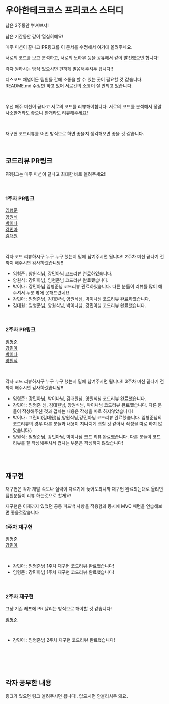 # 우아한테크코스 프리코스 스터디
남은 3주동안 뿌셔보쟈!

<p>남은 기간동안 같이 열심히해요!</p>
<p>매주 미션이 끝나고 PR링크를 이 문서를 수정해서 여기에 올려주세요.</p>
<p>서로의 코드를 보고 분석하고, 서로의 노하우 등을 공유해서 같이 발전했으면 합니다!</p>
<p>각자 원하시는 방식 있으시면 편하게 말씀해주셔두 됩니다!!</p>

<p>
  디스코드 채널이든 팀원들 간에 소통을 할 수 있는 곳이 필요할 것 같습니다.
  README.md 수정만 하고 있어 서로간의 소통이 잘 안되고 있습니다.
</p>
<br>

우선 매주 미션이 끝나고 서로의 코드를 리뷰해야합니다.
서로의 코드를 분석해서 정말 사소한거라도 좋으니 한개라도 리뷰해주세요!


<br>

<p>재구현 코드리뷰를 어떤 방식으로 하면 좋을지 생각해보면 좋을 것 같습니다.</p>

<br>


## 코드리뷰 PR링크
PR링크는 매주 미션이 끝나고 최대한 바로 올려주세요!!

<br>

### 1주차 PR링크
[임형준](https://github.com/woowacourse-precourse/kotlin-baseball-6/pull/51)
<br>
[양원식](https://github.com/woowacourse-precourse/kotlin-baseball-6/pull/7)
<br>
[박이나](https://github.com/woowacourse-precourse/kotlin-baseball-6/pull/77)
<br>
[강민아](https://github.com/woowacourse-precourse/kotlin-baseball-6/pull/30)
<br>
[김대원](https://github.com/woowacourse-precourse/kotlin-baseball-6/pull/188)

<br>
<p>각자 코드 리뷰하시구 누구 누구 했는지 밑에 남겨주시면 됩니다!! 2주차 미션 끝나기 전까지 해주시면 감사하겠습니당!!</p>

- 임형준 : 양원식님, 강민아님 코드리뷰 완료하였습니다.
- 양원식 : 강민아님, 임현준님 코드리뷰 완료했습니다.
- 박이나 : 강민아님 임형준님 코드리뷰 관료하였습니다. 다른 분들이 리뷰를 많이 해주셔서 두분 밖에 못해드렸네요.
- 강민아 : 임형준님, 김대원님, 양원식님, 박이나님 코드리뷰 완료하였습니다.
- 김대원 : 임형준님, 양원식님, 박이나님, 강민아님 코드리뷰 완료했습니다.

<br>

### 2주차 PR링크
[임형준](https://github.com/woowacourse-precourse/kotlin-racingcar-6/pull/26)
<br>
[강민아](https://github.com/woowacourse-precourse/kotlin-racingcar-6/pull/21)
<br>
[박이나](https://github.com/woowacourse-precourse/kotlin-racingcar-6/pull/112)
<br>
[양원식](https://github.com/woowacourse-precourse/kotlin-racingcar-6/pull/10)

<br>
<p>각자 코드 리뷰하시구 누구 누구 했는지 밑에 남겨주시면 됩니다!! 3주차 미션 끝나기 전까지 해주시면 감사하겠습니당!!</p>

- 임형준 : 강민아님, 박이나님, 김대원님, 양원식님 코드리뷰 완료했습니다.
- 강민아 : 임형준 님, 김대원님, 양원식님, 박이나님 코드리뷰 완료했습니다. 다른 분들이 작성해주신 것과 겹치는 내용은 작성을 따로 하지않았습니다!
- 박이나 : 그린비(김대원)님,양원식님,강민아님 코드리뷰 완료했습니다. 임형준님의 코드리뷰의 경우 다른 분들과 내용이 지나치게 겹칠 것 같아서 작성을 따로 하지 않았습니다:)
- 양원식 : 임형준님, 강민아님, 박이나님 코드 리뷰 완료했습니다. 다른 분들이 코드 리뷰를 잘 작성해주셔서 겹치는 부분은 작성하지 않았습니다!

<br>
<br>

## 재구현
<p>재구현은 각자 개발 속도나 실력이 다르기에 늦어도되니까 재구현 완료되는대로 올리면 팀원분들이 리뷰 하는것으로 할게요!</p>
<p>재구현은 이제까지 있었던 공통 피드백 사항을 적용함과 동시에 MVC 패턴을 연습해보면 좋을것같습니다</p>

### 1주차 재구현

[임형준](https://github.com/woowacourse-precourse/kotlin-baseball-6/pull/247)
<br>
[강민아](https://github.com/woowacourse-precourse/kotlin-baseball-6/pull/248)

<br>

- 강민아 : 임형준님 1주차 재구현 코드리뷰 완료했습니다!
- 임형준 : 강민아님 1주차 재구현 코드리뷰 완료했습니다!

<br>

### 2주차 재구현

<p>그냥 기존 레포에 PR 날리는 방식으로 해야할 것 같습니다!</p>

[임형준](https://github.com/woowacourse-precourse/kotlin-racingcar-6/pull/234)

<br>

- 강민아 : 임형준님 2주차 재구현 코드리뷰 완료했습니다!

<br>

    
</p>

<br><br>
## 각자 공부한 내용
링크가 있으면 링크 올려주시면 됩니다!. 없으시면 안올리셔두 돼요.
